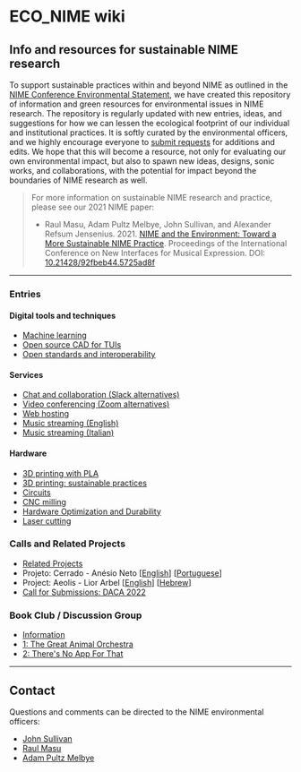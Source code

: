 # ECO_NIME wiki

## Info and resources for sustainable NIME research

To support sustainable practices within and beyond NIME as outlined in the [NIME Conference Environmental Statement](https://www.nime.org/environment/), we have created this repository of information and green resources for environmental issues in NIME research. The repository is regularly updated with new entries, ideas, and suggestions for how we can lessen the ecological footprint of our individual and institutional practices. It is softly curated by the environmental officers, and we highly encourage everyone to [submit requests](contribute/README.md) for additions and edits. We hope that this will become a resource, not only for evaluating our own environmental impact, but also to spawn new ideas, designs, sonic works, and collaborations, with the potential for impact beyond the boundaries of NIME research as well.

> For more information on sustainable NIME research and practice, please see our 2021 NIME paper: 
> - Raul Masu, Adam Pultz Melbye, John Sullivan, and Alexander Refsum Jensenius. 2021. [NIME and the Environment: Toward a More Sustainable NIME Practice](https://www.nime.org/proc/nime21_24/). Proceedings of the International Conference on New Interfaces for Musical Expression. DOI: [10.21428/92fbeb44.5725ad8f](https://doi.org/10.21428/92fbeb44.5725ad8f)


----

### Entries

#### Digital tools and techniques
- [Machine learning](entries/digital-tools/machine_learning.md)
- [Open source CAD for TUIs](entries/digital-tools/open_source_cad_for_tuis.md)
- [Open standards and interoperability](entries/digital-tools/open_standards_and_interoperability.md)

#### Services

- [Chat and collaboration (Slack alternatives)](entries/services/chat_collaboration_tools.md)
- [Video conferencing (Zoom alternatives)](entries/services/video_conferencing.md)
- [Web hosting](web_hosting.md)
- [Music streaming (English)](entries/services/streaming_and_download.md)
- [Music streaming (Italian)](entries/services/ITA_streaming_and_download_di_Musica.md)

#### Hardware
- [3D printing with PLA](entries/hardware/3d_printing_pla.md)
- [3D printing: sustainable practices](entries/hardware/3d_printing_sustainable_practices.md)
- [Circuits](entries/hardware/circuits.md)
- [CNC milling](entries/hardware/cnc_milling.md)
- [Hardware Optimization and Durability](entries/hardware/hardware_optimization_and_durability.md)
- [Laser cutting](entries/hardware/laser_cutting.md)

<!-- #### Travel -->

### Calls and Related Projects

- [Related Projects](calls-and-projects/related_projects.md)
- Projeto: Cerrado - Anésio Neto [[English](calls-and-projects/cerrado_EN.md)] [[Portuguese](calls-and-projects/cerrado_PS.md)]
- Project: Aeolis - Lior Arbel [[English](calls-and-projects/aeolis_EN.md)] [[Hebrew](calls-and-projects/aeolis_HE.md)]
- [Call for Submissions: DACA 2022](calls-and-projects/Data_Art_for_Climate_Action_DACA_2022.md)

### Book Club / Discussion Group

- [Information](book_club/README.md)
- [1: The Great Animal Orchestra](book_club/Meeting_1_Krauss_The_Great_Animal_Orchestra.md)
- [2: There's No App For That](book_club/Meeting_2_Heinberg_Theres_No_App_For_That.md)

----

## Contact

Questions and comments can be directed to the NIME environmental officers:

* [John Sullivan](mailto:johnny@johnnyvenom.com)
* [Raul Masu](mailto:raul@raulmasu.org)
* [Adam Pultz Melbye](mailto:mail@adampultz.com)